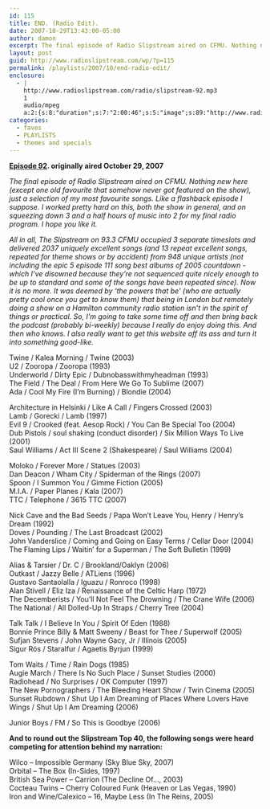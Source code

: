```yaml
---
id: 115
title: END. (Radio Edit).
date: 2007-10-29T13:43:00-05:00
author: damon
excerpt: The final episode of Radio Slipstream aired on CFMU. Nothing new here (except one old favourite that somehow never got featured on the show), just a selection of my most favourite songs. Like a flashback episode I suppose. I worked pretty hard on this, both the show in general, and on squeezing down 3 and a half hours of music into 2 for my final radio program. I hope you like it.
layout: post
guid: http://www.radioslipstream.com/wp/?p=115
permalink: /playlists/2007/10/end-radio-edit/
enclosure:
  - |
    http://www.radioslipstream.com/radio/slipstream-92.mp3
    1
    audio/mpeg
    a:2:{s:8:"duration";s:7:"2:00:46";s:5:"image";s:89:"http://www.radioslipstream.com/wp/wp-content/plugins/podpress//images/vpreview_center.png";}
categories:
  - faves
  - PLAYLISTS
  - themes and specials
---
```

**[Episode 92](/radio/slipstream-92.mp3). originally aired October 29, 2007**

_The final episode of Radio Slipstream aired on CFMU. Nothing new here (except one old favourite that somehow never got featured on the show), just a selection of my most favourite songs. Like a flashback episode I suppose. I worked pretty hard on this, both the show in general, and on squeezing down 3 and a half hours of music into 2 for my final radio program. I hope you like it._ 

_All in all, The Slipstream on 93.3 CFMU occupied 3 separate timeslots and delivered 2037 uniquely excellent songs (and 13 repeat excellent songs, repeated for theme shows or by accident) from 948 unique artists (not including the epic 5 episode 111 song best albums of 2005 countdown -which I’ve disowned because they’re not sequenced quite nicely enough to be up to standard and some of the songs have been repeated since). Now it is no more. It was deemed by &#8216;the powers that be’ (who are actually pretty cool once you get to know them) that being in London but remotely doing a show on a Hamilton community radio station isn’t in the spirit of things or practical. So, I’m going to take some time off and then bring back the podcast (probably bi-weekly) because I really do enjoy doing this. And then who knows. I also really want to get this website off its ass and turn it into something good-like._

Twine / Kalea Morning / Twine (2003)  
U2 / Zooropa / Zooropa (1993)  
Underworld / Dirty Epic / Dubnobasswithmyheadman (1993)  
The Field / The Deal / From Here We Go To Sublime (2007)  
Ada / Cool My Fire (I’m Burning) / Blondie (2004)

Architecture in Helsinki / Like A Call / Fingers Crossed (2003)  
Lamb / Gorecki / Lamb (1997)  
Evil 9 / Crooked (feat. Aesop Rock) / You Can Be Special Too (2004)  
Dub Pistols / soul shaking (conduct disorder) / Six Million Ways To Live (2001)  
Saul Williams / Act III Scene 2 (Shakespeare) / Saul Williams (2004)

Moloko / Forever More / Statues (2003)  
Dan Deacon / Wham City / Spiderman of the Rings (2007)  
Spoon / I Summon You / Gimme Fiction (2005)  
M.I.A. / Paper Planes / Kala (2007)  
TTC / Telephone / 3615 TTC (2007)

Nick Cave and the Bad Seeds / Papa Won’t Leave You, Henry / Henry’s Dream (1992)  
Doves / Pounding / The Last Broadcast (2002)  
John Vanderslice / Coming and Going on Easy Terms / Cellar Door (2004)  
The Flaming Lips / Waitin’ for a Superman / The Soft Bulletin (1999)

Alias & Tarsier / Dr. C / Brookland/Oaklyn (2006)  
Outkast / Jazzy Belle / ATLiens (1996)  
Gustavo Santaolalla / Iguazu / Ronroco (1998)  
Alan Stivell / Eliz Iza / Renaissance of the Celtic Harp (1972)  
The Decemberists / You’ll Not Feel The Drowning / The Crane Wife (2006)  
The National / All Dolled-Up In Straps / Cherry Tree (2004)

Talk Talk / I Believe In You / Spirit Of Eden (1988)  
Bonnie Prince Billy & Matt Sweeny / Beast for Thee / Superwolf (2005)  
Sufjan Stevens / John Wayne Gacy, Jr / Illinois (2005)  
Sigur Rós / Staralfur / Agaetis Byrjun (1999)

Tom Waits / Time / Rain Dogs (1985)  
Augie March / There Is No Such Place / Sunset Studies (2000)  
Radiohead / No Surprises / OK Computer (1997)  
The New Pornographers / The Bleeding Heart Show / Twin Cinema (2005)  
Sunset Rubdown / Shut Up I Am Dreaming of Places Where Lovers Have Wings / Shut Up I Am Dreaming (2006)

Junior Boys / FM / So This is Goodbye (2006)

**And to round out the Slipstream Top 40, the following songs were heard competing for attention behind my narration:**

Wilco – Impossible Germany (Sky Blue Sky, 2007)  
Orbital – The Box (In-Sides, 1997)  
British Sea Power – Carrion (The Decline Of&#8230;, 2003)  
Cocteau Twins – Cherry Coloured Funk (Heaven or Las Vegas, 1990)  
Iron and Wine/Calexico – 16, Maybe Less (In The Reins, 2005)